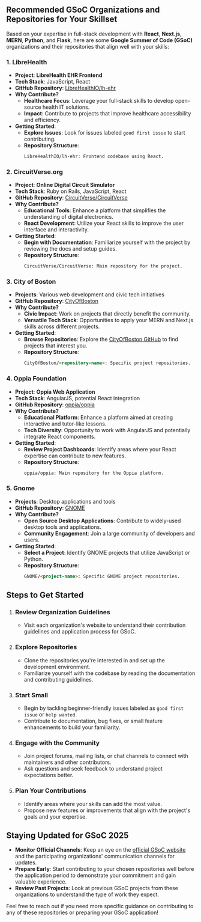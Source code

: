 ## Recommended GSoC Organizations and Repositories for Your Skillset

Based on your expertise in full-stack development with **React**, **Next.js**, **MERN**, **Python**, and **Flask**, here are some **Google Summer of Code (GSoC)** organizations and their repositories that align well with your skills:

### 1. **LibreHealth**

- **Project**: **LibreHealth EHR Frontend**
- **Tech Stack**: JavaScript, React
- **GitHub Repository**: [LibreHealthIO/lh-ehr](https://github.com/LibreHealthIO/lh-ehr)
- **Why Contribute?**
  - **Healthcare Focus**: Leverage your full-stack skills to develop open-source health IT solutions.
  - **Impact**: Contribute to projects that improve healthcare accessibility and efficiency.
- **Getting Started**:
  - **Explore Issues**: Look for issues labeled `good first issue` to start contributing.
  - **Repository Structure**:
    ```markdown
    LibreHealthIO/lh-ehr: Frontend codebase using React.
    ```

### 2. **CircuitVerse.org**

- **Project**: **Online Digital Circuit Simulator**
- **Tech Stack**: Ruby on Rails, JavaScript, React
- **GitHub Repository**: [CircuitVerse/CircuitVerse](https://github.com/CircuitVerse/CircuitVerse)
- **Why Contribute?**
  - **Educational Tools**: Enhance a platform that simplifies the understanding of digital electronics.
  - **React Development**: Utilize your React skills to improve the user interface and interactivity.
- **Getting Started**:
  - **Begin with Documentation**: Familiarize yourself with the project by reviewing the docs and setup guides.
  - **Repository Structure**:
    ```markdown
    CircuitVerse/CircuitVerse: Main repository for the project.
    ```

### 3. **City of Boston**

- **Projects**: Various web development and civic tech initiatives
- **GitHub Repository**: [CityOfBoston](https://github.com/CityOfBoston)
- **Why Contribute?**
  - **Civic Impact**: Work on projects that directly benefit the community.
  - **Versatile Tech Stack**: Opportunities to apply your MERN and Next.js skills across different projects.
- **Getting Started**:
  - **Browse Repositories**: Explore the [CityOfBoston GitHub](https://github.com/CityOfBoston) to find projects that interest you.
  - **Repository Structure**:
    ```markdown
    CityOfBoston/<repository-name>: Specific project repositories.
    ```

### 4. **Oppia Foundation**

- **Project**: **Oppia Web Application**
- **Tech Stack**: AngularJS, potential React integration
- **GitHub Repository**: [oppia/oppia](https://github.com/oppia/oppia)
- **Why Contribute?**
  - **Educational Platform**: Enhance a platform aimed at creating interactive and tutor-like lessons.
  - **Tech Diversity**: Opportunity to work with AngularJS and potentially integrate React components.
- **Getting Started**:
  - **Review Project Dashboards**: Identify areas where your React expertise can contribute to new features.
  - **Repository Structure**:
    ```markdown
    oppia/oppia: Main repository for the Oppia platform.
    ```

### 5. **Gnome**

- **Projects**: Desktop applications and tools
- **GitHub Repository**: [GNOME](https://github.com/GNOME)
- **Why Contribute?**
  - **Open Source Desktop Applications**: Contribute to widely-used desktop tools and applications.
  - **Community Engagement**: Join a large community of developers and users.
- **Getting Started**:
  - **Select a Project**: Identify GNOME projects that utilize JavaScript or Python.
  - **Repository Structure**:
    ```markdown
    GNOME/<project-name>: Specific GNOME project repositories.
    ```

## Steps to Get Started

1. ### **Review Organization Guidelines**
   - Visit each organization's website to understand their contribution guidelines and application process for GSoC.

2. ### **Explore Repositories**
   - Clone the repositories you're interested in and set up the development environment.
   - Familiarize yourself with the codebase by reading the documentation and contributing guidelines.

3. ### **Start Small**
   - Begin by tackling beginner-friendly issues labeled as `good first issue` or `help wanted`.
   - Contribute to documentation, bug fixes, or small feature enhancements to build your familiarity.

4. ### **Engage with the Community**
   - Join project forums, mailing lists, or chat channels to connect with maintainers and other contributors.
   - Ask questions and seek feedback to understand project expectations better.

5. ### **Plan Your Contributions**
   - Identify areas where your skills can add the most value.
   - Propose new features or improvements that align with the project's goals and your expertise.

## Staying Updated for GSoC 2025

- **Monitor Official Channels**: Keep an eye on the [official GSoC website](https://summerofcode.withgoogle.com/) and the participating organizations' communication channels for updates.
- **Prepare Early**: Start contributing to your chosen repositories well before the application period to demonstrate your commitment and gain valuable experience.
- **Review Past Projects**: Look at previous GSoC projects from these organizations to understand the type of work they expect.

Feel free to reach out if you need more specific guidance on contributing to any of these repositories or preparing your GSoC application!
